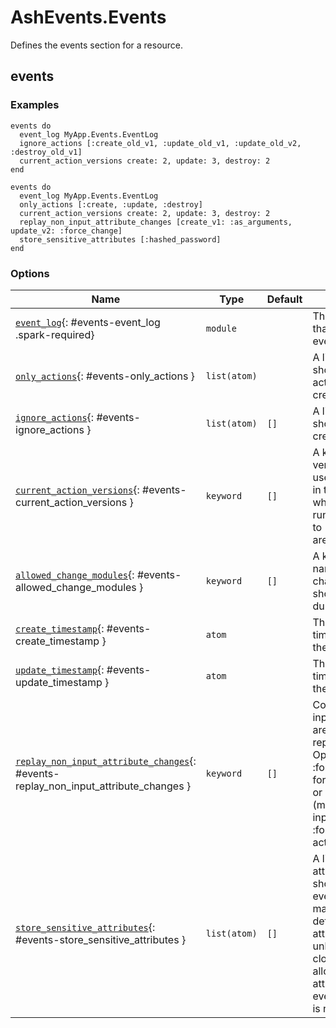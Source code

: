 <!--
This file was generated by Spark. Do not edit it by hand.
-->
# AshEvents.Events

Defines the events section for a resource.


## events




### Examples
```
events do
  event_log MyApp.Events.EventLog
  ignore_actions [:create_old_v1, :update_old_v1, :update_old_v2, :destroy_old_v1]
  current_action_versions create: 2, update: 3, destroy: 2
end

```

```
events do
  event_log MyApp.Events.EventLog
  only_actions [:create, :update, :destroy]
  current_action_versions create: 2, update: 3, destroy: 2
  replay_non_input_attribute_changes [create_v1: :as_arguments, update_v2: :force_change]
  store_sensitive_attributes [:hashed_password]
end

```




### Options

| Name | Type | Default | Docs |
|------|------|---------|------|
| [`event_log`](#events-event_log){: #events-event_log .spark-required} | `module` |  | The event-log resource that creates and stores events. |
| [`only_actions`](#events-only_actions){: #events-only_actions } | `list(atom)` |  | A list of actions that should be the only actions that have events created when run. |
| [`ignore_actions`](#events-ignore_actions){: #events-ignore_actions } | `list(atom)` | `[]` | A list of actions that should not have events created when run. |
| [`current_action_versions`](#events-current_action_versions){: #events-current_action_versions } | `keyword` | `[]` | A keyword list of action versions. This will be used to set the version in the created events when the actions are run. Version will default to 1 for all actions that are not listed here. |
| [`allowed_change_modules`](#events-allowed_change_modules){: #events-allowed_change_modules } | `keyword` | `[]` | A keyword list of action names and whitelisted change modules that should not be removed during event replay. |
| [`create_timestamp`](#events-create_timestamp){: #events-create_timestamp } | `atom` |  | The name of the create timestamp attribute on the resource |
| [`update_timestamp`](#events-update_timestamp){: #events-update_timestamp } | `atom` |  | The name of the update timestamp attribute on the resource |
| [`replay_non_input_attribute_changes`](#events-replay_non_input_attribute_changes){: #events-replay_non_input_attribute_changes } | `keyword` | `[]` | Configure how non-input attribute changes are handled during replay for each action. Options are :force_change (apply via force_change_attributes) or :as_arguments (merge into action input). Defaults to :force_change for all actions. |
| [`store_sensitive_attributes`](#events-store_sensitive_attributes){: #events-store_sensitive_attributes } | `list(atom)` | `[]` | A list of sensitive attribute names that should be stored in events despite being marked as sensitive. By default, sensitive attributes are set to nil unless the event log is cloaked. This option allows specific sensitive attributes to be stored even when the event log is not cloaked. |







<style type="text/css">.spark-required::after { content: "*"; color: red !important; }</style>

